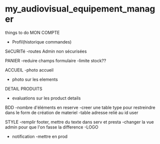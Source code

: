 # my_audiovisual_equipement_manager
things to do
MON COMPTE
- Profil(historique commandes)

SéCURITé
-routes Admin non sécurisées  


PANIER
-reduire champs formulaire
-limite stock??

ACCUEIL
-photo accueil
- photo sur les elements

DETAIL PRODUITS
- evaluations sur les product details

BDD
-nombre d'éléments en reserve
-creer une table type pour restreindre dans le form de création de materiel
-table adresse relié au id user

STYLE
-remplir footer, mettre du texte dans serv et presta
-changer la vue admin pour que l'on fasse la difference
-LOGO
- notification 
-mettre en prod


